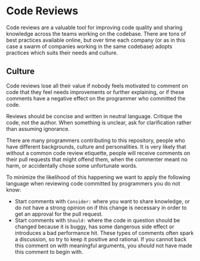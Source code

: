 # Code Reviews

Code reviews are a valuable tool for improving code quality and sharing knowledge across the teams working on the codebase. There are tons of best practices available online, but over time each company (or as in this case a swarm of companies working in the same codebase) adopts practices which suits their needs and culture.

## Culture

Code reviews lose all their value if nobody feels motivated to comment on code that they feel needs improvements or further explaining, or if these comments have a negative effect on the programmer who committed the code.

Reviews should be concise and written in neutral language. Critique the code, not the author. When something is unclear, ask for clarification rather than assuming ignorance.

There are many programmers contributing to this repository, people who have different backgrounds, culture and personalities. It is very likely that without a common code review etiquette, people will receive comments on their pull requests that might offend them, when the commenter meant no harm, or accidentally chose some unfortunate words.

To minimize the likelihood of this happening we want to apply the following language when reviewing code committed by programmers you do not know:

- Start comments with `Consider:` where you want to share knowledge, or do not have a strong opinion on if this change is necessary in order to get an approval for the pull request.
- Start comments with `Should:` where the code in question should be changed because it is buggy, has some dangerous side effect or introduces a bad performance hit. These types of comments often spark a discussion, so try to keep it positive and rational. If you cannot back this comment on with meaningful arguments, you _should_ not have made this comment to begin with.
